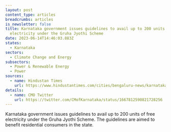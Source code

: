 ```yaml
---
layout: post
content_type: articles
breadcrumbs: articles
is_newsletter: false
title: Karnataka government issues guidelines to avail up to 200 units of free
  electricity under the Gruha Jyothi Scheme
date: 2023-06-14T14:46:03.883Z
states:
  - Karnataka
sectors:
  - Climate Change and Energy
subsectors:
  - Power & Renewable Energy
  - Power
sources:
  - name: Hindustan Times
    url: https://www.hindustantimes.com/cities/bengaluru-news/karnataka-government-releases-guidelines-for-free-electricity-scheme-in-state-101685993380456.html
details:
  - name: CMO Twitter
    url: https://twitter.com/CMofKarnataka/status/1667812590821728256
---
```

Karnataka government issues guidelines to avail up to 200 units of free electricity under the Gruha Jyothi Scheme. The guidelines are aimed to benefit residential consumers in the state.
